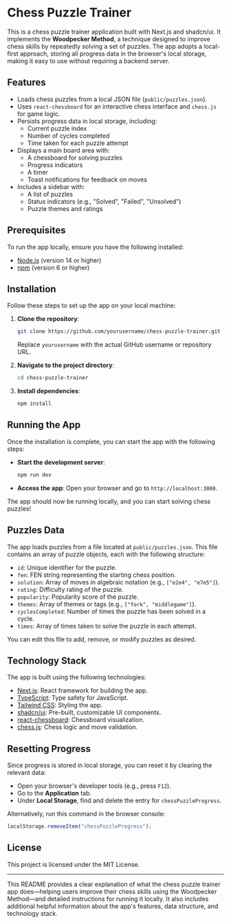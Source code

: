 # Chess Puzzle Trainer

This is a chess puzzle trainer application built with Next.js and shadcn/ui. It implements the **Woodpecker Method**, a technique designed to improve chess skills by repeatedly solving a set of puzzles. The app adopts a local-first approach, storing all progress data in the browser's local storage, making it easy to use without requiring a backend server.

## Features

- Loads chess puzzles from a local JSON file (`public/puzzles.json`).
- Uses `react-chessboard` for an interactive chess interface and `chess.js` for game logic.
- Persists progress data in local storage, including:
  - Current puzzle index
  - Number of cycles completed
  - Time taken for each puzzle attempt
- Displays a main board area with:
  - A chessboard for solving puzzles
  - Progress indicators
  - A timer
  - Toast notifications for feedback on moves
- Includes a sidebar with:
  - A list of puzzles
  - Status indicators (e.g., "Solved", "Failed", "Unsolved")
  - Puzzle themes and ratings

## Prerequisites

To run the app locally, ensure you have the following installed:

- [Node.js](https://nodejs.org/) (version 14 or higher)
- [npm](https://www.npmjs.com/) (version 6 or higher)

## Installation

Follow these steps to set up the app on your local machine:

1. **Clone the repository**:

   ```bash
   git clone https://github.com/yourusername/chess-puzzle-trainer.git
   ```

   Replace `yourusername` with the actual GitHub username or repository URL.

2. **Navigate to the project directory**:

   ```bash
   cd chess-puzzle-trainer
   ```

3. **Install dependencies**:
   ```bash
   npm install
   ```

## Running the App

Once the installation is complete, you can start the app with the following steps:

- **Start the development server**:

  ```bash
  npm run dev
  ```

- **Access the app**:
  Open your browser and go to `http://localhost:3000`.

The app should now be running locally, and you can start solving chess puzzles!

## Puzzles Data

The app loads puzzles from a file located at `public/puzzles.json`. This file contains an array of puzzle objects, each with the following structure:

- `id`: Unique identifier for the puzzle.
- `fen`: FEN string representing the starting chess position.
- `solution`: Array of moves in algebraic notation (e.g., `["e2e4", "e7e5"]`).
- `rating`: Difficulty rating of the puzzle.
- `popularity`: Popularity score of the puzzle.
- `themes`: Array of themes or tags (e.g., `["fork", "middlegame"]`).
- `cyclesCompleted`: Number of times the puzzle has been solved in a cycle.
- `times`: Array of times taken to solve the puzzle in each attempt.

You can edit this file to add, remove, or modify puzzles as desired.

## Technology Stack

The app is built using the following technologies:

- [Next.js](https://nextjs.org/): React framework for building the app.
- [TypeScript](https://www.typescriptlang.org/): Type safety for JavaScript.
- [Tailwind CSS](https://tailwindcss.com/): Styling the app.
- [shadcn/ui](https://ui.shadcn.com/): Pre-built, customizable UI components.
- [react-chessboard](https://www.npmjs.com/package/react-chessboard): Chessboard visualization.
- [chess.js](https://github.com/jhlywa/chess.js): Chess logic and move validation.

## Resetting Progress

Since progress is stored in local storage, you can reset it by clearing the relevant data:

- Open your browser's developer tools (e.g., press `F12`).
- Go to the **Application** tab.
- Under **Local Storage**, find and delete the entry for `chessPuzzleProgress`.

Alternatively, run this command in the browser console:

```javascript
localStorage.removeItem("chessPuzzleProgress");
```

## License

This project is licensed under the MIT License.

---

This README provides a clear explanation of what the chess puzzle trainer app does—helping users improve their chess skills using the Woodpecker Method—and detailed instructions for running it locally. It also includes additional helpful information about the app's features, data structure, and technology stack.
